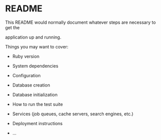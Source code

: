 # README

This README would normally document whatever steps are necessary to get the                         

application up and running.          

Things you may want to cover:                                                                            
                                          
* Ruby version                      
          
* System dependencies                                                            
                                          
* Configuration                 
              
* Database creation        
    
* Database initialization        

* How to run the test suite

* Services (job queues, cache servers, search engines, etc.)

* Deployment instructions
  
* ...
